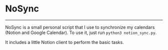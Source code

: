 # NoSync
---

NoSync is a small personal script that I use to synchronize my calendars (Notion and Google Calendar).
To use it, just run `python3 notion_sync.py`.

It includes a little Notion client to perform the basic tasks.

